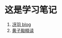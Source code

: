 # 这是学习笔记

1. [冴羽 blog](https://github.com/mqyqingfeng/Blog)
2. [黄子毅精读](https://github.com/ascoders/weekly)
